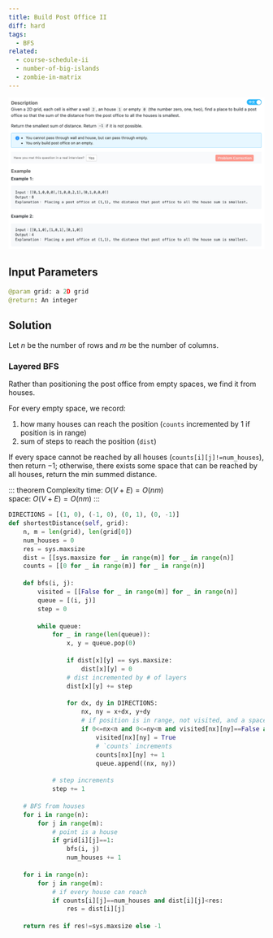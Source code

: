 ```yaml
---
title: Build Post Office II
diff: hard
tags:
  - BFS
related:
  - course-schedule-ii
  - number-of-big-islands
  - zombie-in-matrix
---
```


<img class="medium-zoom" src="/algo/build-post-office-ii.png" alt="https://www.lintcode.com/problem/build-post-office-ii">

## Input Parameters

```py
@param grid: a 2D grid
@return: An integer
```

## Solution

Let $n$ be the number of rows and $m$ be the number of columns.

### Layered BFS

Rather than positioning the post office from empty spaces, we find it from houses.

For every empty space, we record:

1. how many houses can reach the position (`counts` incremented by $1$ if position is in range)
2. sum of steps to reach the position (`dist`)

If every space cannot be reached by all houses (`counts[i][j]!=num_houses`), then return $-1$; otherwise, there exists some space that can be reached by all houses, return the min summed distance.

::: theorem Complexity
time: $O(V + E) = O(nm)$  
space: $O(V + E) = O(nm)$
:::

```py
DIRECTIONS = [(1, 0), (-1, 0), (0, 1), (0, -1)]
def shortestDistance(self, grid):
    n, m = len(grid), len(grid[0])
    num_houses = 0
    res = sys.maxsize
    dist = [[sys.maxsize for _ in range(m)] for _ in range(n)]
    counts = [[0 for _ in range(m)] for _ in range(n)]

    def bfs(i, j):
        visited = [[False for _ in range(m)] for _ in range(n)]
        queue = [(i, j)]
        step = 0

        while queue:
            for _ in range(len(queue)):
                x, y = queue.pop(0)

                if dist[x][y] == sys.maxsize:
                    dist[x][y] = 0
                # dist incremented by # of layers
                dist[x][y] += step

                for dx, dy in DIRECTIONS:
                    nx, ny = x+dx, y+dy
                    # if position is in range, not visited, and a space
                    if 0<=nx<n and 0<=ny<m and visited[nx][ny]==False and grid[nx][ny]==0:
                        visited[nx][ny] = True
                        # `counts` increments
                        counts[nx][ny] += 1
                        queue.append((nx, ny))

            # step increments
            step += 1

    # BFS from houses
    for i in range(n):
        for j in range(m):
            # point is a house
            if grid[i][j]==1:
                bfs(i, j)
                num_houses += 1

    for i in range(n):
        for j in range(m):
            # if every house can reach
            if counts[i][j]==num_houses and dist[i][j]<res:
                res = dist[i][j]

    return res if res!=sys.maxsize else -1
```

